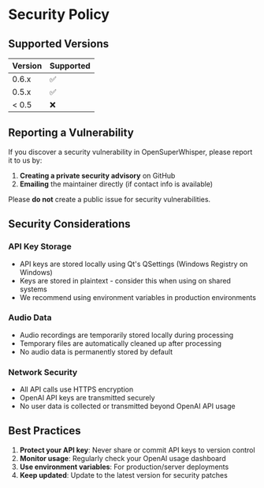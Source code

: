 # Security Policy

## Supported Versions

| Version | Supported          |
| ------- | ------------------ |
| 0.6.x   | :white_check_mark: |
| 0.5.x   | :white_check_mark: |
| < 0.5   | :x:                |

## Reporting a Vulnerability

If you discover a security vulnerability in OpenSuperWhisper, please report it to us by:

1. **Creating a private security advisory** on GitHub
2. **Emailing** the maintainer directly (if contact info is available)

Please **do not** create a public issue for security vulnerabilities.

## Security Considerations

### API Key Storage
- API keys are stored locally using Qt's QSettings (Windows Registry on Windows)
- Keys are stored in plaintext - consider this when using on shared systems
- We recommend using environment variables in production environments

### Audio Data
- Audio recordings are temporarily stored locally during processing
- Temporary files are automatically cleaned up after processing
- No audio data is permanently stored by default

### Network Security
- All API calls use HTTPS encryption
- OpenAI API keys are transmitted securely
- No user data is collected or transmitted beyond OpenAI API usage

## Best Practices

1. **Protect your API key**: Never share or commit API keys to version control
2. **Monitor usage**: Regularly check your OpenAI usage dashboard
3. **Use environment variables**: For production/server deployments
4. **Keep updated**: Update to the latest version for security patches